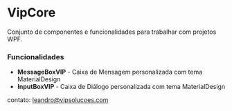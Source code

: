# VipCore
Conjunto de componentes e funcionalidades para trabalhar com projetos WPF.

### Funcionalidades
* **MessageBoxVIP** - Caixa de Mensagem personalizada com tema MaterialDesign
* **InputBoxVIP** - Caixa de Diálogo personalizada com tema MaterialDesign

contato: leandro@vipsolucoes.com